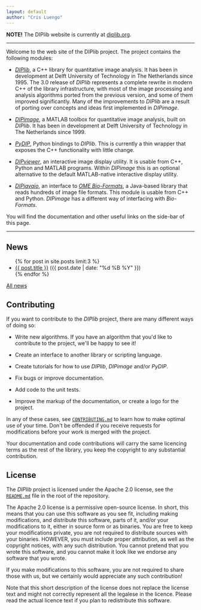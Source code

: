 ```yaml
---
layout: default
author: "Cris Luengo"
---
```


**NOTE!** The DIPlib website is currently at [diplib.org](http://www.diplib.org).

---

Welcome to the web site of the DIPlib project. The project contains the following modules:

- [*DIPlib*](https://diplib.github.io/diplib-docs/), a C++ library for quantitative image analysis.
It has been in development at Delft University of Technology in The Netherlands since 1995.
The 3.0 release of *DIPlib* represents a complete rewrite in modern C++ of the library infrastructure,
with most of the image processing and analysis algorithms ported from the previous version,
and some of them improved significantly. Many of the improvements to *DIPlib* are a result of porting
over concepts and ideas first implemented in *DIPimage*.

- [*DIPimage*](/DIPimage.html), a MATLAB toolbox for quantitative image analysis, built on *DIPlib*.
It has been in development at Delft University of Technology in The Netherlands since 1999.

- [*PyDIP*](/PyDIP.html), Python bindings to *DIPlib*.
This is currently a thin wrapper that exposes the C++ functionality with little change.

- [*DIPviewer*](https://diplib.github.io/diplib-docs/group__viewer.html), an interactive image display
utility. It is usable from C++, Python and MATLAB programs. Within *DIPimage* this is an optional
alternative to the default MATLAB-native interactive display utility.

- [*DIPjavaio*](https://diplib.github.io/diplib-docs/group__javaio.html), an interface to
[*OME Bio-Formats*](https://www.openmicroscopy.org/bio-formats/), a Java-based library that reads
hundreds of image file formats. This module is usable from C++ and Python. *DIPimage* has a different
way of interfacing with *Bio-Formats*.

You will find the documentation and other useful links on the side-bar of this page.

---

<h2>News</h2>

<ul>
{% for post in site.posts limit:3 %}
  <li><a href="{{ post.url }}">{{ post.title }}</a>
  ({{ post.date | date: "%d %B %Y" }})</li>
{% endfor %}
</ul>

[All news](./news.html)


<h2>Contributing</h2>

If you want to contribute to the *DIPlib* project, there are many different
ways of doing so:

- Write new algorithms. If you have an algorithm that you'd like to contribute
  to the project, we'll be happy to see it!

- Create an interface to another library or scripting language.

- Create tutorials for how to use *DIPlib*, *DIPimage* and/or *PyDIP*.

- Fix bugs or improve documentation.

- Add code to the unit tests.

- Improve the markup of the documentation, or create a logo for the project.

In any of these cases, see <a href="https://github.com/DIPlib/diplib/blob/master/CONTRIBUTING.md">`CONTRIBUTING.md`</a>
to learn how to make optimal use of your time.
Don't be offended if you receive requests for modifications before your work is merged
with the project.

Your documentation and code contributions will carry the same licencing terms as the rest
of the library, you keep the copyright to any substantial contribution.


<h2>License</h2>

The *DIPlib* project is licensed under the Apache 2.0 license, see the
<a href="https://github.com/DIPlib/diplib/blob/master/README.md">`README.md`</a> file
in the root of the repository.

The Apache 2.0 license is a permissive open-source license. In short, this means that
you can use this software as you see fit, including making modifications, and distribute
this software, parts of it, and/or your modifications to it, either in source form or as
binaries. You are free to keep your modifications private, you are not required to
distribute sources with your binaries. HOWEVER, you must include proper attribution, as
well as the copyright notices, with any such distribution. You cannot pretend that you
wrote this software, and you cannot make it look like we endorse any software that you
wrote.

If you make modifications to this software, you are not required to share those with us,
but we certainly would appreciate any such contribution!

Note that this short description of the license does not replace the license text and
might not correctly represent all the legalese in the licence. Please read the actual
licence text if you plan to redistribute this software.
